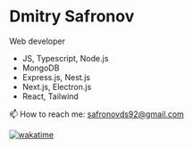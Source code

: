 # Dmitry Safronov
Web developer
- JS, Typescript, Node.js
- MongoDB
- Express.js, Nest.js
- Next.js, Electron.js
- React, Tailwind

📫 How to reach me: safronovds92@gmail.com  
  
[![wakatime](https://wakatime.com/badge/user/008c71d4-858b-4a7b-a4a9-4d5ba33085e5.svg)](https://wakatime.com/@008c71d4-858b-4a7b-a4a9-4d5ba33085e5)

<!---
sds92/sds92 is a ✨ special ✨ repository because its `README.md` (this file) appears on your GitHub profile.
You can click the Preview link to take a look at your changes.
--->
